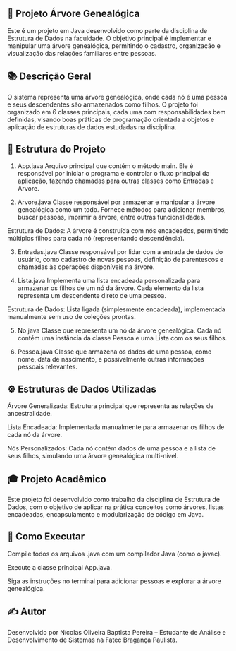 ## 🌳 Projeto Árvore Genealógica
Este é um projeto em Java desenvolvido como parte da disciplina de Estrutura de Dados na faculdade. O objetivo principal é implementar e manipular uma árvore genealógica, permitindo o cadastro, organização e visualização das relações familiares entre pessoas.

## 📚 Descrição Geral
O sistema representa uma árvore genealógica, onde cada nó é uma pessoa e seus descendentes são armazenados como filhos. O projeto foi organizado em 6 classes principais, cada uma com responsabilidades bem definidas, visando boas práticas de programação orientada a objetos e aplicação de estruturas de dados estudadas na disciplina.

## 🧩 Estrutura do Projeto

1. App.java
   Arquivo principal que contém o método main. Ele é responsável por iniciar o programa e controlar o fluxo principal da aplicação, fazendo chamadas para outras classes como Entradas e Arvore.

2. Arvore.java
   Classe responsável por armazenar e manipular a árvore genealógica como um todo. Fornece métodos para adicionar membros, buscar pessoas, imprimir a árvore, entre outras funcionalidades.

Estrutura de Dados: A árvore é construída com nós encadeados, permitindo múltiplos filhos para cada nó (representando descendência).

3. Entradas.java
   Classe responsável por lidar com a entrada de dados do usuário, como cadastro de novas pessoas, definição de parentescos e chamadas às operações disponíveis na árvore.

4. Lista.java
   Implementa uma lista encadeada personalizada para armazenar os filhos de um nó da árvore. Cada elemento da lista representa um descendente direto de uma pessoa.

Estrutura de Dados: Lista ligada (simplesmente encadeada), implementada manualmente sem uso de coleções prontas.

5. No.java
   Classe que representa um nó da árvore genealógica. Cada nó contém uma instância da classe Pessoa e uma Lista com os seus filhos.

6. Pessoa.java
   Classe que armazena os dados de uma pessoa, como nome, data de nascimento, e possivelmente outras informações pessoais relevantes.

## ⚙️ Estruturas de Dados Utilizadas
Árvore Generalizada: Estrutura principal que representa as relações de ancestralidade.

Lista Encadeada: Implementada manualmente para armazenar os filhos de cada nó da árvore.

Nós Personalizados: Cada nó contém dados de uma pessoa e a lista de seus filhos, simulando uma árvore genealógica multi-nível.

## 🎓 Projeto Acadêmico
Este projeto foi desenvolvido como trabalho da disciplina de Estrutura de Dados, com o objetivo de aplicar na prática conceitos como árvores, listas encadeadas, encapsulamento e modularização de código em Java.

## 🚀 Como Executar
Compile todos os arquivos .java com um compilador Java (como o javac).

Execute a classe principal App.java.

Siga as instruções no terminal para adicionar pessoas e explorar a árvore genealógica.

## ✍️ Autor
Desenvolvido por Nícolas Oliveira Baptista Pereira – Estudante de Análise e Desenvolvimento de Sistemas na Fatec Bragança Paulista.
